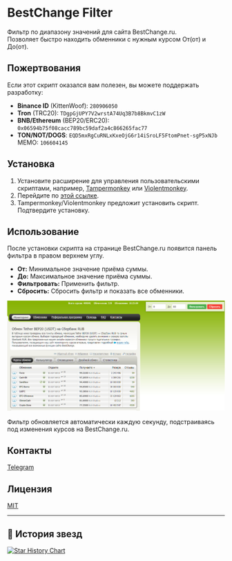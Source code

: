 # BestChange Filter

Фильтр по диапазону значений для сайта BestChange.ru.  
Позволяет быстро находить обменники с нужным курсом От(от) и До(от).

## Пожертвования

Если этот скрипт оказался вам полезен, вы можете поддержать разработку:

* **Binance ID** (KittenWoof): `280906050`
* **Tron** (TRC20): `TDgpGjUPY7V2wrstA74Uq3B7b8BkmvС1zW`
* **BNB/Ethereum** (BEP20/ERC20): `0x06594b75f08cacc789bc59daf2a4c866265fac77`
* **TON/NOT/DOGS**: `EQD5mxRgCuRNLxKxeOjG6r14iSroLF5FtomPnet-sgP5xNJb` MEMO: `106604145`

## Установка

1. Установите расширение для управления пользовательскими скриптами, например, [Tampermonkey](https://www.tampermonkey.net/) или [Violentmonkey](https://violentmonkey.github.io/get-it/).
2. Перейдите по [этой ссылке](https://github.com/ilfae/BestChange-Filter/raw/refs/heads/main/BestChange%20Filter.user.js).
3. Tampermonkey/Violentmonkey предложит установить скрипт. Подтвердите установку.

## Использование

После установки скрипта на странице BestChange.ru появится панель фильтра в правом верхнем углу.

* **От:**  Минимальное значение приёма суммы.
* **До:** Максимальное значение приёма суммы.
* **Фильтровать:** Применить фильтр.
* **Сбросить:** Сбросить фильтр и показать все обменники.

![Пример использования](https://github.com/ilfae/BestChange-Filter/raw/main/1.png)


Фильтр обновляется автоматически каждую секунду, подстраиваясь под изменения курсов на BestChange.ru.


## Контакты

[Telegram](https://t.me/kittenwof)


## Лицензия

[MIT](https://choosealicense.com/licenses/mit/)


---


## 🌟 История звезд

[![Star History Chart](https://api.star-history.com/svg?repos=ilfae/,ilfae/BestChange-Filter&type=Date)](https://star-history.com/#ilfae/&ilfae/BestChange-Filter&Date)
